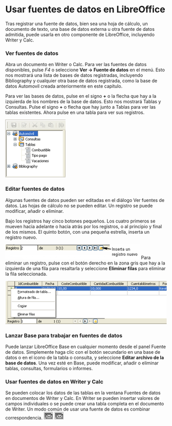 
# Usar fuentes de datos en LibreOffice

Tras registrar una fuente de datos, bien sea una hoja de cálculo, un documento de texto, una base de datos externa u otra fuente de datos admitida, puede usarla en otro componente de LibreOffice, incluyendo Writer y Calc.

### Ver fuentes de datos

Abra un documento en Writer o Calc. Para ver las fuentes de datos disponibles, pulse *F4* o seleccione **Ver → Fuente de datos** en el menú. Esto nos mostrará una lista de bases de datos registradas, incluyendo Bibliography y cualquier otra base de datos registrada, como la base de datos Automovil creada anteriormente en este capítulo.

Para ver las bases de datos, pulse en el signo **+** o la flecha que hay a la izquierda de los nombres de la base de datos. Esto nos mostrará Tablas y Consultas. Pulse el signo **+** o flecha que hay junto a Tablas para ver las tablas existentes. Ahora pulse en una tabla para ver sus registros.

![](img/Fig36.png)
### Editar fuentes de datos

Algunas fuentes de datos pueden ser editadas en el diálogo Ver fuentes de datos. Las hojas de cálculo no se pueden editar. Un registro se puede modificar, añadir o eliminar.

Bajo los registros hay cinco botones pequeños. Los cuatro primeros se mueven hacia adelante o hacia atrás por los registros, o al principio y final de los mismos. El quinto botón, con una pequeña estrella, inserta un registro nuevo.

![](img/Fig37.png)
Para eliminar un registro, pulse con el botón derecho en la zona gris que hay a la izquierda de una fila para resaltarla y seleccione **Eliminar filas** para eliminar la fila seleccionada. 

![](img/Fig38.png)
### Lanzar Base para trabajar en fuentes de datos

Puede lanzar LibreOffice Base en cualquier momento desde el panel Fuente de datos. Simplemente haga clic con el botón secundario en una base de datos o en el icono de la tabla o consulta, y seleccione **Editar archivo de la base de datos**. Una vez esté en Base, puede modificar, añadir o eliminar tablas, consultas, formularios o informes.

### Usar fuentes de datos en Writer y Calc

Se pueden colocar los datos de las tablas en la ventana Fuentes de datos en documentos de Writer y Calc. En Writer se pueden insertar valores de campos individuales o se puede crear una tabla completa en el documento de Writer. Un modo común de usar una fuente de datos es combinar correspondencia.
![](img/Seleccion_330.png)
![](img/Seleccion_330.png)
